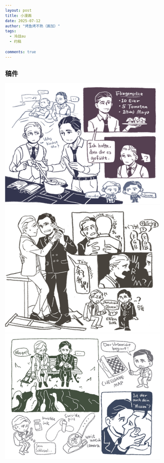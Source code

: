 ```yaml
---
layout: post
title: 小漫画
date: 2025-07-12
author: "烤鱼烤不熟（画加）"
tags:
  - 冷战au
  - 约稿

comments: true
---
```

稿件
---
![柏林1954](https://raw.githubusercontent.com/Margaret42/AnaerobicRespiration/refs/heads/master/images/commission/Berlin1954.png)
![策反](https://raw.githubusercontent.com/Margaret42/AnaerobicRespiration/refs/heads/master/images/commission/instigate_defection.JPG)
![间谍训练](https://raw.githubusercontent.com/Margaret42/AnaerobicRespiration/refs/heads/master/images/commission/spy%20training.JPG)
